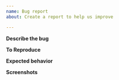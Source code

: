 ```yaml
---
name: Bug report
about: Create a report to help us improve

---
```


<!--
Hello Gitcoiner!

Please use the template below for bugs found within Gitcoin.
If it is general support you need, reach out to us at
gitcoin.co/slack

Provide a general summary of the issue in the title above and use relevant fields below to define the problem.

-->

**Describe the bug**
<!-- A clear and concise description of what the bug is. -->

**To Reproduce**
<!-- Steps to reproduce the behavior. -->

**Expected behavior**
<!-- A clear and concise description of what you expected to happen. -->

**Screenshots**
<!-- If applicable, add screenshots to help explain your problem.)

**Desktop (please complete the following information):**

- OS:
- Browser:
- Browser Version:

**Smartphone (please complete the following information):**

- Device: 
- OS: 
- Browser:
- Version:

**Additional context**
